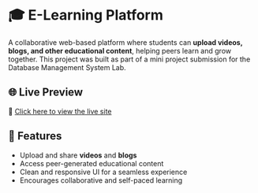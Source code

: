 # 🎓 E-Learning Platform

A collaborative web-based platform where students can **upload videos, blogs, and other educational content**, helping peers learn and grow together. This project was built as part of a mini project submission for the Database Management System Lab.

## 🌐 Live Preview
🔗 [Click here to view the live site](https://e-learning-platform-xi-eight.vercel.app/)

## 📌 Features
- Upload and share **videos** and **blogs**
- Access peer-generated educational content
- Clean and responsive UI for a seamless experience
- Encourages collaborative and self-paced learning

